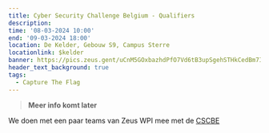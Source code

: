 ```yaml
---
title: Cyber Security Challenge Belgium - Qualifiers
description: 
time: '08-03-2024 10:00'
end: '09-03-2024 18:00'
location: De Kelder, Gebouw S9, Campus Sterre
locationlink: $kelder
banner: https://pics.zeus.gent/uCnM5GOxbazhdPfO7Vd6tB3upSgehSTHkCedBm7I.jpg
header_text_background: true
tags:
  - Capture The Flag
---
```


> **Meer info komt later**

We doen met een paar teams van Zeus WPI mee met de [CSCBE](https://www.cybersecuritychallenge.be/)
